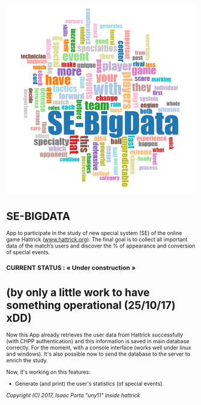 
![Logo](/images/logo.png)

# SE-BIGDATA

App to participate in the study of new special system (SE) of the online game Hattrick (www.hattrick.org).
The final goal is to collect all important data of the match’s users and discover the % of appearance and conversion of special events.

### CURRENT STATUS : « Under construction »
# (by only a little work to have something operational (25/10/17) xDD)

Now this App already retrieves the user data from Hattrick successfully (with CHPP authentication) and this information is saved in main database correctly.
For the moment, with a console interface (works well under linux and windows).
It's also possible now to send the database to the server to enrich the study.

Now, it's working on this features:
- Generate (and print) the user's statistics (of special events).


*Copyright (C) 2017, Isaac Porta "uny11" inside hattrick*
